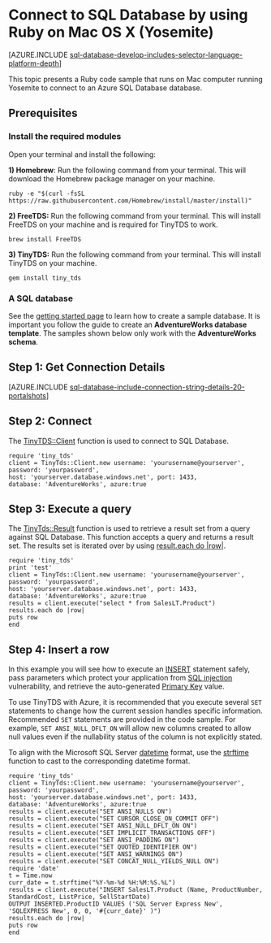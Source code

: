 <properties
	pageTitle="Connect to SQL Database by using Ruby with TinyTDS on Mac OS X (Yosemite)"
	description="Give a Ruby code sample you can run on Mac OS X (Yosemite) to connect to Azure SQL Database."
	services="sql-database"
	documentationCenter=""
	authors="ajlam"
	manager="jeffreyg"
	editor=""/>


<tags
	ms.service="sql-database"
	ms.workload="sql-database"
	ms.tgt_pltfrm="na"
	ms.devlang="ruby"
	ms.topic="article"
	ms.date="12/08/2015"
	ms.author="andrela"/>


# Connect to SQL Database by using Ruby on Mac OS X (Yosemite)

[AZURE.INCLUDE [sql-database-develop-includes-selector-language-platform-depth](../../includes/sql-database-develop-includes-selector-language-platform-depth.md)]

This topic presents a Ruby code sample that runs on Mac computer running Yosemite to connect to an Azure SQL Database database.

## Prerequisites

### Install the required modules

Open your terminal and install the following:

**1) Homebrew**: Run the following command from your terminal. This will download the Homebrew package manager on your machine.

    ruby -e "$(curl -fsSL https://raw.githubusercontent.com/Homebrew/install/master/install)"

**2) FreeTDS:** Run the following command from your terminal. This will install FreeTDS on your machine and is required for TinyTDS to work.

    brew install FreeTDS

**3) TinyTDS:** Run the following command from your terminal. This will install TinyTDS on your machine.

    gem install tiny_tds

### A SQL database

See the [getting started page](sql-database-get-started.md) to learn how to create a sample database.  It is important you follow the guide to create an **AdventureWorks database template**. The samples shown below only work with the **AdventureWorks schema**.


## Step 1: Get Connection Details

[AZURE.INCLUDE [sql-database-include-connection-string-details-20-portalshots](../../includes/sql-database-include-connection-string-details-20-portalshots.md)]

## Step 2:  Connect

The [TinyTDS::Client](https://github.com/rails-sqlserver/tiny_tds) function is used to connect to SQL Database.

    require 'tiny_tds'
    client = TinyTds::Client.new username: 'yourusername@yourserver', password: 'yourpassword',
    host: 'yourserver.database.windows.net', port: 1433,
    database: 'AdventureWorks', azure:true

## Step 3:  Execute a query

The [TinyTds::Result](https://github.com/rails-sqlserver/tiny_tds) function is used to retrieve a result set from a query against SQL Database. This function accepts a query and returns a result set. The results set is iterated over by using [result.each do |row|](https://github.com/rails-sqlserver/tiny_tds).

    require 'tiny_tds'  
    print 'test'     
    client = TinyTds::Client.new username: 'yourusername@yourserver', password: 'yourpassword',
    host: 'yourserver.database.windows.net', port: 1433,
    database: 'AdventureWorks', azure:true
    results = client.execute("select * from SalesLT.Product")
    results.each do |row|
    puts row
    end

## Step 4:  Insert a row

In this example you will see how to execute an [INSERT](https://msdn.microsoft.com/library/ms174335.aspx) statement safely, pass parameters which protect your application from [SQL injection](https://technet.microsoft.com/library/ms161953(v=sql.105).aspx) vulnerability, and retrieve the auto-generated [Primary Key](https://msdn.microsoft.com/library/ms179610.aspx) value.  


To use TinyTDS with Azure, it is recommended that you execute several `SET` statements to change how the current session handles specific information. Recommended `SET` statements are provided in the code sample. For example, `SET ANSI_NULL_DFLT_ON` will allow new columns created to allow null values even if the nullability status of the column is not explicitly stated.

To align with the Microsoft SQL Server [datetime](http://msdn.microsoft.com/library/ms187819.aspx) format, use the [strftime](http://ruby-doc.org/core-2.2.0/Time.html#method-i-strftime) function to cast to the corresponding datetime format.

    require 'tiny_tds'
    client = TinyTds::Client.new username: 'yourusername@yourserver', password: 'yourpassword',
    host: 'yourserver.database.windows.net', port: 1433,
    database: 'AdventureWorks', azure:true
    results = client.execute("SET ANSI_NULLS ON")
    results = client.execute("SET CURSOR_CLOSE_ON_COMMIT OFF")
    results = client.execute("SET ANSI_NULL_DFLT_ON ON")
    results = client.execute("SET IMPLICIT_TRANSACTIONS OFF")
    results = client.execute("SET ANSI_PADDING ON")
    results = client.execute("SET QUOTED_IDENTIFIER ON")
    results = client.execute("SET ANSI_WARNINGS ON")
    results = client.execute("SET CONCAT_NULL_YIELDS_NULL ON")
    require 'date'
    t = Time.now
    curr_date = t.strftime("%Y-%m-%d %H:%M:%S.%L")
    results = client.execute("INSERT SalesLT.Product (Name, ProductNumber, StandardCost, ListPrice, SellStartDate)
    OUTPUT INSERTED.ProductID VALUES ('SQL Server Express New', 'SQLEXPRESS New', 0, 0, '#{curr_date}' )")
    results.each do |row|
    puts row
    end

